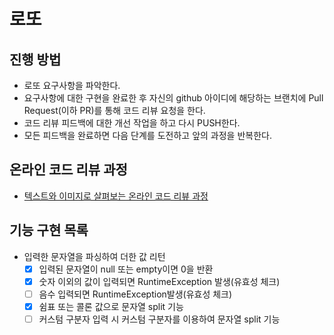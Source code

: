 # 로또
## 진행 방법
* 로또 요구사항을 파악한다.
* 요구사항에 대한 구현을 완료한 후 자신의 github 아이디에 해당하는 브랜치에 Pull Request(이하 PR)를 통해 코드 리뷰 요청을 한다.
* 코드 리뷰 피드백에 대한 개선 작업을 하고 다시 PUSH한다.
* 모든 피드백을 완료하면 다음 단계를 도전하고 앞의 과정을 반복한다.

## 온라인 코드 리뷰 과정
* [텍스트와 이미지로 살펴보는 온라인 코드 리뷰 과정](https://github.com/next-step/nextstep-docs/tree/master/codereview)

## 기능 구현 목록
* 입력한 문자열을 파싱하여 더한 값 리턴
    * [x] 입력된 문자열이 null 또는 empty이면 0을 반환    
    * [x] 숫자 이외의 값이 입력되면 RuntimeException 발생(유효성 체크)
    * [ ] 음수 입력되면 RuntimeException발생(유효성 체크)
    * [x] 쉼표 또는 콜론 값으로 문자열 split 기능 
    * [ ] 커스텀 구분자 입력 시 커스텀 구분자를 이용하여 문자열 split 기능